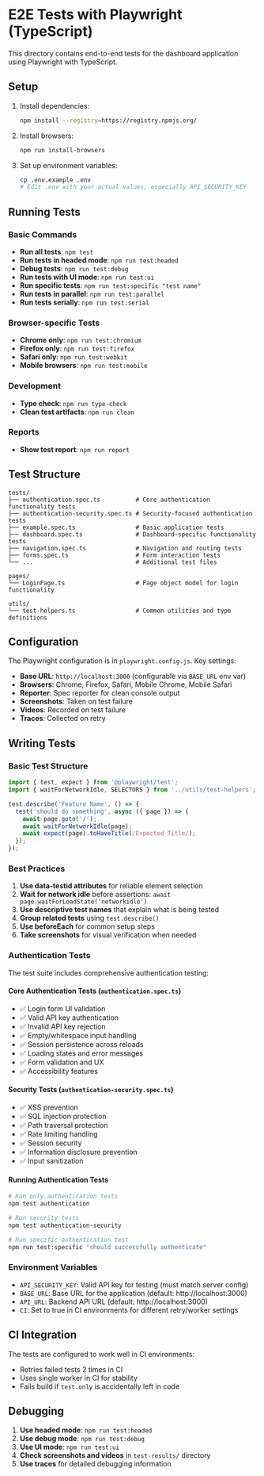 # E2E Tests with Playwright (TypeScript)

This directory contains end-to-end tests for the dashboard application using Playwright with TypeScript.

## Setup

1. Install dependencies:
   ```bash
   npm install --registry=https://registry.npmjs.org/
   ```

2. Install browsers:
   ```bash
   npm run install-browsers
   ```

3. Set up environment variables:
   ```bash
   cp .env.example .env
   # Edit .env with your actual values, especially API_SECURITY_KEY
   ```

## Running Tests

### Basic Commands

- **Run all tests**: `npm test`
- **Run tests in headed mode**: `npm run test:headed`
- **Debug tests**: `npm run test:debug`
- **Run tests with UI mode**: `npm run test:ui`
- **Run specific tests**: `npm run test:specific "test name"`
- **Run tests in parallel**: `npm run test:parallel`
- **Run tests serially**: `npm run test:serial`

### Browser-specific Tests

- **Chrome only**: `npm run test:chromium`
- **Firefox only**: `npm run test:firefox`
- **Safari only**: `npm run test:webkit`
- **Mobile browsers**: `npm run test:mobile`

### Development

- **Type check**: `npm run type-check`
- **Clean test artifacts**: `npm run clean`

### Reports

- **Show test report**: `npm run report`

## Test Structure

```
tests/
├── authentication.spec.ts          # Core authentication functionality tests
├── authentication-security.spec.ts # Security-focused authentication tests
├── example.spec.ts                 # Basic application tests
├── dashboard.spec.ts               # Dashboard-specific functionality tests
├── navigation.spec.ts              # Navigation and routing tests
├── forms.spec.ts                   # Form interaction tests
└── ...                             # Additional test files

pages/
└── LoginPage.ts                    # Page object model for login functionality

utils/
└── test-helpers.ts                 # Common utilities and type definitions
```

## Configuration

The Playwright configuration is in `playwright.config.js`. Key settings:

- **Base URL**: `http://localhost:3000` (configurable via `BASE_URL` env var)
- **Browsers**: Chrome, Firefox, Safari, Mobile Chrome, Mobile Safari
- **Reporter**: Spec reporter for clean console output
- **Screenshots**: Taken on test failure
- **Videos**: Recorded on test failure
- **Traces**: Collected on retry

## Writing Tests

### Basic Test Structure

```typescript
import { test, expect } from '@playwright/test';
import { waitForNetworkIdle, SELECTORS } from '../utils/test-helpers';

test.describe('Feature Name', () => {
  test('should do something', async ({ page }) => {
    await page.goto('/');
    await waitForNetworkIdle(page);
    await expect(page).toHaveTitle(/Expected Title/);
  });
});
```

### Best Practices

1. **Use data-testid attributes** for reliable element selection
2. **Wait for network idle** before assertions: `await page.waitForLoadState('networkidle')`
3. **Use descriptive test names** that explain what is being tested
4. **Group related tests** using `test.describe()`
5. **Use beforeEach** for common setup steps
6. **Take screenshots** for visual verification when needed

### Authentication Tests

The test suite includes comprehensive authentication testing:

#### Core Authentication Tests (`authentication.spec.ts`)
- ✅ Login form UI validation
- ✅ Valid API key authentication
- ✅ Invalid API key rejection
- ✅ Empty/whitespace input handling
- ✅ Session persistence across reloads
- ✅ Loading states and error messages
- ✅ Form validation and UX
- ✅ Accessibility features

#### Security Tests (`authentication-security.spec.ts`)
- ✅ XSS prevention
- ✅ SQL injection protection
- ✅ Path traversal protection
- ✅ Rate limiting handling
- ✅ Session security
- ✅ Information disclosure prevention
- ✅ Input sanitization

#### Running Authentication Tests
```bash
# Run only authentication tests
npm test authentication

# Run security tests
npm test authentication-security

# Run specific authentication test
npm run test:specific "should successfully authenticate"
```

### Environment Variables

- `API_SECURITY_KEY`: Valid API key for testing (must match server config)
- `BASE_URL`: Base URL for the application (default: http://localhost:3000)
- `API_URL`: Backend API URL (default: http://localhost:3000)
- `CI`: Set to true in CI environments for different retry/worker settings

## CI Integration

The tests are configured to work well in CI environments:

- Retries failed tests 2 times in CI
- Uses single worker in CI for stability
- Fails build if `test.only` is accidentally left in code

## Debugging

1. **Use headed mode**: `npm run test:headed`
2. **Use debug mode**: `npm run test:debug`
3. **Use UI mode**: `npm run test:ui`
4. **Check screenshots and videos** in `test-results/` directory
5. **Use traces** for detailed debugging information
